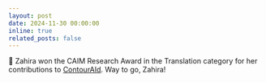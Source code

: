 ```yaml
---
layout: post
date: 2024-11-30 00:00:00
inline: true
related_posts: false
---
```


:mega: Zahira won the CAIM Research Award in the Translation category for her contributions to [ContourAId](https://www.contouraid.com/). Way to go, Zahira! 